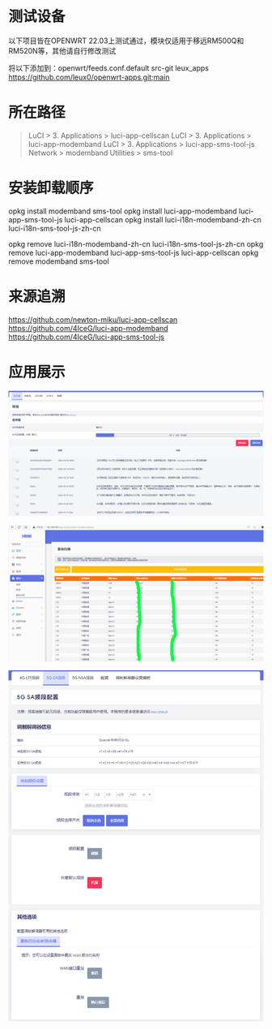 
# 测试设备

以下项目皆在OPENWRT 22.03上测试通过，模块仅适用于移远RM500Q和RM520N等，其他请自行修改测试

将以下添加到：openwrt/feeds.conf.default
src-git leux_apps https://github.com/leux0/openwrt-apps.git;main


# 所在路径

 > LuCI > 3. Applications > luci-app-cellscan
 > LuCI > 3. Applications > luci-app-modemband
 > LuCI > 3. Applications > luci-app-sms-tool-js
 > Network > modemband
 > Utilities > sms-tool


# 安装卸载顺序
opkg install modemband sms-tool
opkg install luci-app-modemband luci-app-sms-tool-js luci-app-cellscan
opkg install luci-i18n-modemband-zh-cn luci-i18n-sms-tool-js-zh-cn 

opkg remove luci-i18n-modemband-zh-cn luci-i18n-sms-tool-js-zh-cn 
opkg remove luci-app-modemband luci-app-sms-tool-js luci-app-cellscan
opkg remove modemband sms-tool


# 来源追溯

https://github.com/newton-miku/luci-app-cellscan
https://github.com/4IceG/luci-app-modemband
https://github.com/4IceG/luci-app-sms-tool-js


# 应用展示

![luci-app-sms-tool-js](img/sms-tool.png)

![luci-app-cellscan](img/cellscan.png)

![luci-app-modemband](img/modemband.png)

